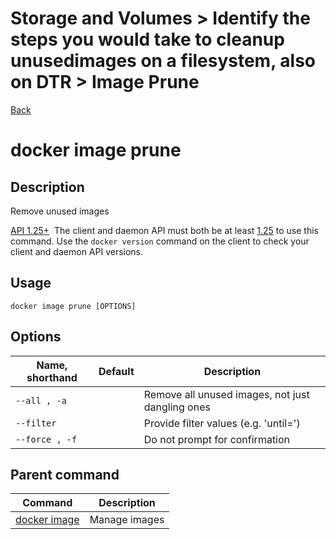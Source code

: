 # Storage and Volumes > Identify​​ the​​ steps ​​you ​​would ​​take ​​to ​​clean​​up ​​unused ​​images​​ on ​​a ​​filesystem,​​ also on DTR > Image Prune

[Back](./ReadMe.md)

docker image prune
==================

Description[](https://docs.docker.com/engine/reference/commandline/image_prune/#description)
--------------------------------------------------------------------------------------------

Remove unused images

[API 1.25+](https://docs.docker.com/engine/api/v1.25/)  The client and daemon API must both be at least [1.25](https://docs.docker.com/engine/api/v1.25/) to use this command. Use the `docker version` command on the client to check your client and daemon API versions.

Usage[](https://docs.docker.com/engine/reference/commandline/image_prune/#usage)
--------------------------------------------------------------------------------

```
docker image prune [OPTIONS]

```

Options[](https://docs.docker.com/engine/reference/commandline/image_prune/#options)
------------------------------------------------------------------------------------

| Name, shorthand | Default | Description |
| --- | --- | --- |
| `--all , -a` |  | Remove all unused images, not just dangling ones |
| `--filter` |  | Provide filter values (e.g. 'until=') |
| `--force , -f` |  | Do not prompt for confirmation |

Parent command[](https://docs.docker.com/engine/reference/commandline/image_prune/#parent-command)
--------------------------------------------------------------------------------------------------

| Command | Description |
| --- | --- |
| [docker image](https://docs.docker.com/engine/reference/commandline/image) | Manage images |